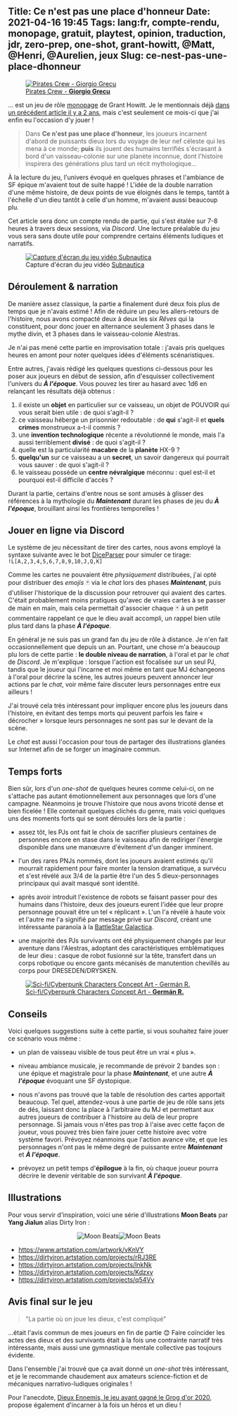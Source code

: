 Title: Ce n'est pas une place d'honneur
Date: 2021-04-16 19:45
Tags: lang:fr, compte-rendu, monopage, gratuit, playtest, opinion, traduction, jdr, zero-prep, one-shot, grant-howitt, @Matt, @Henri, @Aurelien, jeux
Slug: ce-nest-pas-une-place-dhonneur
---

<a href="https://www.artstation.com/artwork/6XnK5">
  <figure>
    <img alt="Pirates Crew - Giorgio Grecu" src="images/2021/04/giorgio-grecu-piratescrew2.jpg">
    <figcaption>Pirates Crew - <b>Giorgio Grecu</b></figcaption>
  </figure>
</a>

... est un jeu de rôle [monopage](/lucas/blog/tag/monopage.html) de Grant Howitt.
Je le mentionnais déjà [dans un précédent article il y a 2 ans](traduction-de-jdr-monopage-de-grant-howitt.html),
mais c'est seulement ce mois-ci que j'ai enfin eu l'occasion d'y jouer !

> Dans **Ce n'est pas une place d'honneur**, les joueurs incarnent d'abord de puissants dieux
> lors du voyage de leur nef céleste qui les mena à ce monde;
> **puis** ils jouent des humains terrifiés s'écrasant à bord d'un vaisseau-colonie sur une planète inconnue,
> dont l'histoire inspirera des générations plus tard un récit mythologique...

À la lecture du jeu, l'univers évoqué en quelques phrases et l'ambiance de SF épique m'avaient tout de suite happé !
L'idée de la double narration d'une même histoire, de deux points de vue éloignés dans le temps, tantôt à l'échelle d'un dieu tantôt à celle d'un homme, m'avaient aussi beaucoup plu.

Cet article sera donc un compte rendu de partie, qui s'est étalée sur 7-8 heures à travers deux sessions, via _Discord_.
Une lecture préalable du jeu vous sera sans doute utile pour comprendre certains éléments ludiques et narratifs.


<figure>
  <a href="https://www.deviantart.com/edveenn/art/Subnautica-Screenshot-01-861025308">
    <img alt="Capture d'écran du jeu vidéo Subnautica" src="images/2021/04/subnautica.jpg">
  </a>
  <figcaption>Capture d'écran du jeu vidéo <a href="https://fr.wikipedia.org/wiki/Subnautica">Subnautica</a></figcaption>
</figure>


## Déroulement & narration

De manière assez classique, la partie a finalement duré deux fois plus de temps que je n'avais estimé !
Afin de réduire un peu les allers-retours de l'histoire, nous avons compacté deux à deux les six _Rêves_ qui la constituent,
pour donc jouer en alternance seulement 3 phases dans le mythe divin, et 3 phases dans le vaisseau-colonie Alestras.

Je n'ai pas mené cette partie en improvisation totale :
j'avais pris quelques heures en amont pour noter quelques idées d'éléments scénaristiques.

Entre autres, j'avais rédigé les quelques questions ci-dessous pour les poser aux joueurs en début de session,
afin d'esquisser collectivement l'univers du _**À l'époque**_.
Vous pouvez les tirer au hasard avec 1d6 en relançant les résultats déjà obtenus :

1. il existe un **objet** en particulier sur ce vaisseau, un objet de POUVOIR qui vous serait bien utile : de quoi s'agit-il ?
2. ce vaisseau héberge un prisonnier redoutable : de **qui** s'agit-il et **quels crimes** monstrueux a-t-il commis ?
3. une **invention technologique** récente a révolutionné le monde, mais l'a aussi terriblement **divisé** : de quoi s'agit-il ?
4. quelle est la particularité **macabre** de la **planète** HX-9 ?
5. **quelqu'un** sur ce vaisseau a un **secret**, un savoir dangereux qui pourrait vous sauver : de quoi s'agit-il ?
6. le vaisseau possède un **centre névralgique** méconnu : quel est-il et pourquoi est-il difficile d'accès ?

Durant la partie, certains d'entre nous se sont amusés à glisser des références à la mythologie du _**Maintenant**_
durant les phases de jeu du _**À l'époque**_, brouillant ainsi les frontières temporelles !


## Jouer en ligne via Discord

Le système de jeu nécessitant de tirer des cartes, nous avons employé la syntaxe suivante avec le bot [DiceParser](https://top.gg/bot/279722369260453888) pour simuler ce tirage: `!L[A,2,3,4,5,6,7,8,9,10,J,Q,K]`

Comme les cartes ne pouvaient être _physiquement_ distribuées,
j'ai opté pour distribuer des _emojis_ 🃏 via le _chat_ lors des phases _**Maintenant**_,
puis d'utiliser l'historique de la discussion pour retrouver qui avaient des cartes.
C'était probablement moins pratiques qu'avec de vraies cartes à se passer de main en main,
mais cela permettait d'associer chaque 🃏 à un petit commentaire rappelant ce que le dieu avait accompli,
un rappel bien utile plus tard dans la phase _**À l'époque**_.

En général je ne suis pas un grand fan du jeu de rôle à distance. Je n'en fait occasionnellement que depuis un an.
Pourtant, une chose m'a beaucoup plu lors de cette partie : **le double niveau de narration**, à l'oral et par le _chat_ de _Discord_.
Je m'explique : lorsque l'action est focalisée sur un seul PJ, tandis que le joueur qui l'incarne et moi même en tant que MJ
échangeons à l'oral pour décrire la scène, les autres joueurs peuvent annoncer leur actions par le _chat_,
voir même faire discuter leurs personnages entre eux ailleurs !

J'ai trouvé cela très intéressant pour impliquer encore plus les joueurs dans l'histoire,
en évitant des temps morts qui peuvent parfois les faire « décrocher »
lorsque leurs personnages ne sont pas sur le devant de la scène.

Le _chat_ est aussi l'occasion pour tous de partager des illustrations glanées sur Internet afin de se forger un imaginaire commun.


## Temps forts

Bien sûr, lors d'un _one-shot_ de quelques heures comme celui-ci, on ne s'attache pas autant émotionnellement aux personnages que lors d'une campagne. Néanmoins je trouve l'histoire que nous avons tricoté dense et bien ficelée !
Elle contenait quelques clichés du genre, mais voici quelques uns des moments forts qui se sont déroulés lors de la partie :

- assez tôt, les PJs ont fait le choix de sacrifier plusieurs centaines de personnes encore en stase dans le vaisseau
afin de rediriger l'énergie disponible dans une manœuvre d'évitement d'un danger imminent.

- l'un des rares PNJs nommés, dont les joueurs avaient estimés qu'il mourrait rapidement pour faire monter la tension dramatique,
a survécu et s'est révélé aux 3/4 de la partie être l'un des 5 dieux-personnages principaux qui avait masqué sont identité.

- après avoir introduit l'existence de robots se faisant passer pour des humains dans l'histoire,
deux des joueurs eurent l'idée que leur propre personnage pouvait être un tel « réplicant ».
L'un l'a révélé à haute voix et l'autre me l'a signifié par message privé sur _Discord_,
créant une intéressante paranoïa à la [BattleStar Galactica](https://fr.wikipedia.org/wiki/Battlestar_Galactica_(s%C3%A9rie_t%C3%A9l%C3%A9vis%C3%A9e)).

- une majorité des PJs survivants ont été physiquement changés par leur aventure dans l'Alestras,
adoptant des caractéristiques emblématiques de leur dieu :
casque de robot fusionné sur la tête, transfert dans un corps robotique
ou encore gants mécanisés de manutention chevillés au corps pour DRESEDEN/DRYSKEN.

<a href="https://www.artstation.com/artwork/Dx3O30">
  <figure>
    <img alt="Sci-fi/Cyberpunk Characters Concept Art - Germán R." src="images/2021/04/german-rodriguez-img-20190602-194438-566.jpg">
    <figcaption>Sci-fi/Cyberpunk Characters Concept Art - <b>Germán R.</b></figcaption>
  </figure>
</a>


## Conseils

Voici quelques suggestions suite à cette partie, si vous souhaitez faire jouer ce scénario vous même :

- un plan de vaisseau visible de tous peut être un vrai « plus ».

- niveau ambiance musicale, je recommande de prévoir 2 bandes son :
une épique et magistrale pour la phase _**Maintenant**_, et une autre _**À l'époque**_ évoquant une SF dystopique.

- nous n'avons pas trouvé que la table de résolution des cartes apportait beaucoup.
Tel quel, attendez-vous à une partie de jeu de rôle sans jets de dés,
laissant donc la place à l'arbitraire du MJ et permettant aux autres joueurs de contribuer à l'histoire au delà de leur propre personnage.
Si jamais vous n'êtes pas trop à l'aise avec cette façon de joueur,
vous pouvez très bien faire jouer cette histoire avec votre système favori.
Prévoyez néanmoins que l'action avance vite, et que les personnages n'ont pas le même degré de puissante
entre _**Maintenant**_ et _**À l'époque**_.

- prévoyez un petit temps d'**épilogue** à la fin, où chaque joueur pourra décrire le devenir véritable de son survivant _**À l'époque**_.


## Illustrations

Pour vous servir d'inspiration, voici une série d'illustrations **Moon Beats** par **Yang Jialun** alias Dirty Iron :

<div class="side-by-side">
  <img alt="Moon Beats" src="images/2021/04/dirty-iron-asset.jpg">
  <img alt="Moon Beats" src="images/2021/04/yang-jialun-1007-5.jpg">
</div>

+ <https://www.artstation.com/artwork/vKnVY>
+ <https://dirtyiron.artstation.com/projects/rRJ3RE>
+ <https://dirtyiron.artstation.com/projects/lnkNk>
+ <https://dirtyiron.artstation.com/projects/Kdzxy>
+ <https://dirtyiron.artstation.com/projects/q54Vy>


## Avis final sur le jeu

> "La partie où on joue les dieux, c'est compliqué"

...était l'avis commun de mes joueurs en fin de partie 😊
Faire coïncider les actes des dieux et des survivants était à la fois une contrainte narratif très intéressante,
mais aussi une gymnastique mentale collective pas toujours évidente.

Dans l'ensemble j'ai trouvé que ça avait donné un _one-shot_ très intéressant,
et je le recommande chaudement aux amateurs science-fiction et de mécaniques narrativo-ludiques originales !

Pour l'anecdote, [Dieux Ennemis, le jeu ayant gagné le Grog d'or 2020](http://www.legrog.org/jeux/dieux-ennemis),
propose également d'incarner à la fois un héros et un dieu !

<!--
# REVE 1:
  + comète noire cendreuse qui plonge sur la nef d'argent céleste
    FYRVOS est le dernier à se réveiller
    GYLD tente de diriger le vaisseau pour éviter l'impact, sans succès
    STYNNE déclenche la fureur de mille soleils contre la comète, sans plus de succès
    DRYSKEN décide d'amortir l'impact de ses mains puissantes, assisté de FYRVOS
    => l'univers entier se transforme (couleurs, distances distordues) et le vaisseau devient animal
    STYNNE récupère les dernières armes divines non encore corrompues par la cendre
  + sortie de pods dans la coursive, baignés dans du Granitix (TM)
    appel via poste radio par GOLDBERG
    STEIN récupère une gatling
    VOSS, sous barbituriques, sort difficilement de stase et commence à assister les blessés
    GOLDBERG dirige les survivants hors de la zone, vers une salle de contrôle secondaire
    l'ingénieur DRESDEN et d'autres survivants frappent à la porte pour entrer
    => VOSS leur ouvre mais comme ils sont poursuivis par les CREATURES, STEIN ouvre le feu à la gatling sur les derniers survivants et GOLDBERG ferme la porte
    DRESDEN & GOLDBERG tentent de changer la course du vaisseau pour éviter l'impact
    VOSS mentionne le projet secret X65 dont il a entendu parler
    => ellipse : grâce à l'aide de BRANDT (?), les PJs + DRESDEN se sont rendus dans une salle de contrôle caché du vaisseau,
    et s'apprêtent à déclencher une arme laser issue du projet secret X65, mais dont l'usage nécessitera de débrancher tous les pods de stase du vaisseau
    Le capitaine Sanders débarque et le groupe décide de rejoindre le groupe de survivants en faisant un crochet vers une cache d'armes localisée par STEIN
    Le capitaine se révèle souffrir de la psychose du sommeil cryogénique et VOSS le sédate d'un coup de seringue
    Le contenu de la cache d'armes semble avoir été rongé par des créatures, seul une combinaison, une arme de poing et quelques fusils peuvent être récupérés

# REVE 2:
  + GYLD obtient l'aide de SANADAR l'innocent, maître des vents, pour dompter la nef-baleine céleste
    FYRVOS apaise les incendies en apprivoisant les flammes
    STYNNE démasque les faux dieux, les démons issus des flammes noires se cachant parmi les siens
    Les démons sont repoussés en enfer, mais comme leur nuisance reste encore trop grande, il est décidé de les enfermer et en fermant les portes
    Grâce à STYNNE qui repousse les démons, et FYRVOS qui redonne humanité à certains autres, leur plan réussi mais GYLD est capturé
  + GOLDBERG tente à nouveau de briefer le capitaine Sanders qui a perdu la mémoire, mais celui-ci se tire une balle dans la tête
    une stratégie est établie pour redistribuer l'énergie dans le vaisseau afin de tenter un atterrissage sur HX-9,
    mais sans les accès du capitaine il va falloir se rendre directement sur place dans le vaisseau
    hors les créatures semblent attirées par l'énergie...
    VOSS étudie le corps mécanique d'une des créatures assaillantes, puis tente une expédition pour amadouer certaines d'entre elles, non hostiles, qui se solde par un échec
    lancement de l'expédition avec GOLDBERG, DRESDEN & STEIN, au cours de laquelle ce dernier identifie un borg, un contaminé parmi eux

# REVE 3: ...

Autre éléments narratifs :
* **EMBER** : une IA "enfant" capable d'outrepasser le contrôle sur le vaisseau d'YSTER
https://www.deviantart.com/captaintrebuchet/art/Robot-Children-687224957
* mutant N711
* ordinateur de bord = YSTER. Pas hostile mais en mode "maximisation rationnelle des chances de survie optimales", pas empathique et pas coopératif. => centre névralgique
* éclat métallique qui accélère le champs entropique à proximité de l'éclat
* officiers affectés par psychose du sommeil cryogénique => [leur mémoire ne dure que 10 minutes]! => deviennent fous
* cryogénie Courte Vie & Longue Vie
-->

<style>
.side-by-side {
  display: flex;
  justify-content: center;
  align-items: center;
  flex-flow: wrap;
}
</style>
